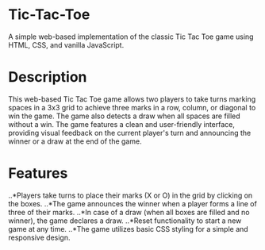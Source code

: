 # Tic-Tac-Toe
A simple web-based implementation of the classic Tic Tac Toe game using HTML, CSS, and vanilla JavaScript.

# Description
This web-based Tic Tac Toe game allows two players to take turns marking spaces in a 3x3 grid to achieve three marks in a row, column, or diagonal to win the game. The game also detects a draw when all spaces are filled without a win.
The game features a clean and user-friendly interface, providing visual feedback on the current player's turn and announcing the winner or a draw at the end of the game.

# Features
..*Players take turns to place their marks (X or O) in the grid by clicking on the boxes.
..*The game announces the winner when a player forms a line of three of their marks.
..*In case of a draw (when all boxes are filled and no winner), the game declares a draw.
..*Reset functionality to start a new game at any time.
..*The game utilizes basic CSS styling for a simple and responsive design.


